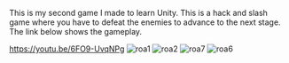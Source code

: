 This is my second game I made to learn Unity. This is a hack and slash game where you have to defeat the enemies to advance to the next stage.
The link below shows the gameplay.

https://youtu.be/6FO9-UvqNPg
![roa1](https://user-images.githubusercontent.com/107064508/222847098-b46b4535-a03b-47bb-a79f-d05b970994c5.png)
![roa2](https://user-images.githubusercontent.com/107064508/222847690-588c15ba-42a8-4968-8ee1-c4e9392e9c34.png)
![roa7](https://user-images.githubusercontent.com/107064508/222979128-bcb1b196-dea5-4696-8178-4c05584d5a4f.png)
![roa6](https://user-images.githubusercontent.com/107064508/222979001-ce92e04b-c212-493f-af5e-05459db76436.png)
